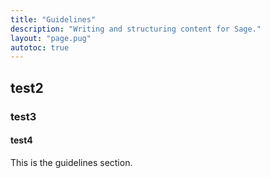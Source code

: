 ```yaml
---
title: "Guidelines"
description: "Writing and structuring content for Sage."
layout: "page.pug"
autotoc: true
---
```

## test2

### test3

#### test4

This is the guidelines section.
